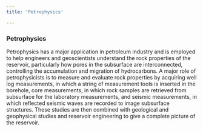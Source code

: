 ```yaml
---
title: 'Petrophysics'

---
```


### Petrophysics

Petrophysics has a major application in petroleum industry and is employed to help engineers and geoscientists understand the rock properties of the reservoir, particularly how pores in the subsurface are interconnected, controlling the accumulation and migration of hydrocarbons. A major role of petrophysicists is to measure and evaluate rock properties by acquiring well log measurements, in which a string of measurement tools is inserted in the borehole, core measurements, in which rock samples are retrieved from subsurface for the laboratory measurements, and seismic measurements, in which reflected seismic waves are recorded to image subsurface structures. These studies are then combined with geological and geophysical studies and reservoir engineering to give a complete picture of the reservoir.
